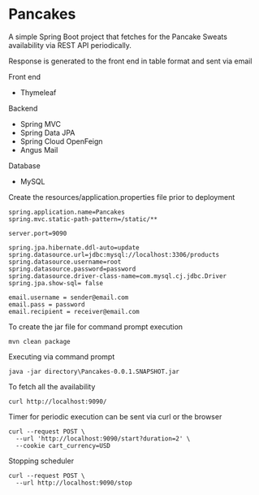 # Pancakes

A simple Spring Boot project that fetches for the Pancake Sweats availability via REST API periodically.

Response is generated to the front end in table format and sent via email

Front end
- Thymeleaf

Backend 
- Spring MVC
- Spring Data JPA
- Spring Cloud OpenFeign
- Angus Mail

Database
- MySQL

Create the resources/application.properties file prior to deployment
```properties
spring.application.name=Pancakes
spring.mvc.static-path-pattern=/static/**

server.port=9090

spring.jpa.hibernate.ddl-auto=update
spring.datasource.url=jdbc:mysql://localhost:3306/products
spring.datasource.username=root
spring.datasource.password=password
spring.datasource.driver-class-name=com.mysql.cj.jdbc.Driver
spring.jpa.show-sql= false

email.username = sender@email.com
email.pass = password
email.recipient = receiver@email.com
```

To create the jar file for command prompt execution
```shell
mvn clean package
```

Executing via command prompt
```shell
java -jar directory\Pancakes-0.0.1.SNAPSHOT.jar
```

To fetch all the availability
```shell
curl http://localhost:9090/
```

Timer for periodic execution can be sent via curl or the browser
```shell
curl --request POST \
  --url 'http://localhost:9090/start?duration=2' \
  --cookie cart_currency=USD
```

Stopping scheduler
```shell
curl --request POST \
  --url http://localhost:9090/stop
```